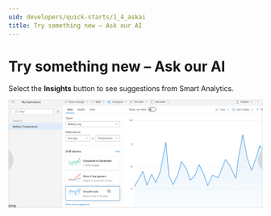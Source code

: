 ```yaml
---
uid: developers/quick-starts/1_4_askai
title: Try something new – Ask our AI
---
```


# Try something new – Ask our AI

Select the **Insights** button to see suggestions from Smart Analytics.

![Smart Analytics button](../tutorials/get-ai.png)
